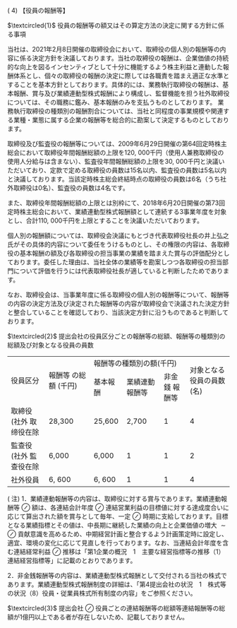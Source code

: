 ( 4) 【役員の報酬等】  

$\textcircled{1}$ 役員の報酬等の額又はその算定方法の決定に関する方針に係る事項  

当社は、2021年2月8日開催の取締役会において、取締役の個人別の報酬等の内容に係る決定方針を決議しております。当社の取締役の報酬は、企業価値の持続的な向上を図るインセンティブとして十分に機能するよう株主利益と連動した報酬体系とし、個々の取締役の報酬の決定に際しては各職責を踏まえ適正な水準とすることを基本方針としております。具体的には、業務執行取締役の報酬は、基本報酬、賞与及び業績連動型株式報酬により構成し、監督機能を担う社外取締役については、その職務に鑑み、基本報酬のみを支払うものとしております。 業務執行取締役の種類別の報酬割合については、当社と同程度の事業規模や関連する業種・業態に属する企業の報酬等を総合的に勘案して決定するものとしております。  

取締役及び監査役の報酬等については、2009年6月29日開催の第64回定時株主総会において取締役年間報酬総額の上限を120, 000千円（使用人兼務取締役の使用人分給与は含まない）、監査役年間報酬総額の上限を30, 000千円と決議いただいており、定款で定める取締役の員数は15名以内、監査役の員数は5名以内と決議しております。当該定時株主総会終結時点の取締役の員数は6名（うち社外取締役は0名）、監査役の員数は4名です。  

また、取締役年間報酬総額の上限とは別枠にて、2018年6月20日開催の第73回定時株主総会において、業績連動型株式報酬額として連続する3事業年度を対象とし、合計110, 000千円を上限とすることを決議いただいております。  

個人別の報酬額については、取締役会決議にもとづき代表取締役社長の井上弘之氏がその具体的内容について委任をうけるものとし、その権限の内容は、各取締役の基本報酬の額及び各取締役の担当事業の業績を踏まえた賞与の評価配分としております。委任した理由は、当社全体の業績等を勘案しつつ各取締役の担当部門について評価を行うには代表取締役社長が適していると判断したためであります。  

なお、取締役会は、当事業年度に係る取締役の個人別の報酬等について、報酬等の内容の決定方法及び決定された報酬等の内容が取締役会で決議された決定方針と整合していることを確認しており、当該決定方針に沿うものであると判断しております。  

$\textcircled{2}$ 提出会社の役員区分ごとの報酬等の総額、報酬等の種類別の総額及び対象となる役員の員数  


<html><body><table><tr><td rowspan="2">役員区分</td><td rowspan="2">報酬等 の総額 (千円)</td><td colspan="3">報酬等の種類別の額(千円)</td><td rowspan="2">对象となる 役員の員数 (名)</td></tr><tr><td>基本報酬</td><td>業績連動 報酬等</td><td>非金錢 報酬等</td></tr><tr><td>取締役(社外 取缔役在除</td><td>28,300</td><td>25,600</td><td>2,700</td><td>1</td><td>4</td></tr><tr><td>監查役(社外 監查役在除</td><td>6,000</td><td>6,000</td><td>1</td><td>1</td><td>2</td></tr><tr><td>社外役員</td><td>6, 600</td><td>6, 600</td><td>1</td><td>1</td><td>4</td></tr></table></body></html>  

( 注) 1．業績連動報酬等の内容は、取締役に対する賞与であります。業績連動報酬等 $\oslash$ 額は、各連結会計年度 $\oslash$ 連結営業利益の目標値に対する達成度合いに応じて算出された額を賞与として毎年、一定 $\oslash$ 時期に支給しております。目標となる業績指標とその値は、中長期に継続した業績の向上と企業価値の増大 $\sim \oslash$ 貢献意識を高めるため、中期経営計画と整合するよう計画策定時に設定し、適宜、環境の変化に応じて見直しを行っております。なお、当連結会計年度を含む連結経常利益 $\oslash$ 推移は「第1企業の概況　1　主要な経営指標等の推移（1）連結経営指標等」に記載のとおりであります。  

2．非金銭報酬等の内容は、業績連動型株式報酬として交付される当社の株式であります。業績連動型株式報酬制度の詳細は、「第4提出会社の状況　1　株式等の状況（8）役員・従業員株式所有制度の内容」をご参照ください。  

$\textcircled{3}$ 提出会社 $\oslash$ 役員ごとの連結報酬等の総額等連結報酬等の総額が1億円以上である者が存在しないため、記載しておりません。  